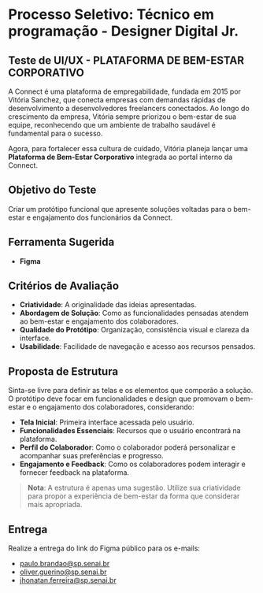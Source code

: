 # Processo Seletivo: Técnico em programação - Designer Digital Jr.

## Teste de UI/UX - PLATAFORMA DE BEM-ESTAR CORPORATIVO

A Connect é uma plataforma de empregabilidade, fundada em 2015 por Vitória Sanchez, que conecta empresas com demandas rápidas de desenvolvimento a desenvolvedores freelancers conectados. Ao longo do crescimento da empresa, Vitória sempre priorizou o bem-estar de sua equipe, reconhecendo que um ambiente de trabalho saudável é fundamental para o sucesso.

Agora, para fortalecer essa cultura de cuidado, Vitória planeja lançar uma **Plataforma de Bem-Estar Corporativo** integrada ao portal interno da Connect.

## Objetivo do Teste
Criar um protótipo funcional que apresente soluções voltadas para o bem-estar e engajamento dos funcionários da Connect.

## Ferramenta Sugerida
- **Figma**

## Critérios de Avaliação
- **Criatividade**: A originalidade das ideias apresentadas.
- **Abordagem de Solução**: Como as funcionalidades pensadas atendem ao bem-estar e engajamento dos colaboradores.
- **Qualidade do Protótipo**: Organização, consistência visual e clareza da interface.
- **Usabilidade**: Facilidade de navegação e acesso aos recursos pensados.

## Proposta de Estrutura
Sinta-se livre para definir as telas e os elementos que comporão a solução. O protótipo deve focar em funcionalidades e design que promovam o bem-estar e o engajamento dos colaboradores, considerando:

- **Tela Inicial**: Primeira interface acessada pelo usuário.
- **Funcionalidades Essenciais**: Recursos que o usuário encontrará na plataforma.
- **Perfil do Colaborador**: Como o colaborador poderá personalizar e acompanhar suas preferências e progresso.
- **Engajamento e Feedback**: Como os colaboradores podem interagir e fornecer feedback na plataforma.

> **Nota**: A estrutura é apenas uma sugestão. Utilize sua criatividade para propor a experiência de bem-estar da forma que considerar mais apropriada.

## Entrega
Realize a entrega do link do Figma público para os e-mails:
- paulo.brandao@sp.senai.br
- oliver.guerino@sp.senai.br
- jhonatan.ferreira@sp.senai.br
